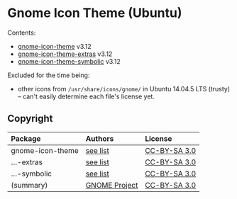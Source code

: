 ﻿
Gnome Icon Theme (Ubuntu)
=========================

Contents:
  * [gnome-icon-theme][gnit] v3.12
  * [gnome-icon-theme-extras][gnit-ex] v3.12
  * [gnome-icon-theme-symbolic][gnit-sym] v3.12

Excluded for the time being:
  * other icons from `/usr/share/icons/gnome/` in Ubuntu 14.04.5 LTS (trusty)
    – can't easily determine each file's license yet.


Copyright
---------
| Package | Authors | License |
|:----    |:----    |:----    |
| gnome-icon-theme | [see list](gnome-icon-theme/AUTHORS) | [CC-BY-SA 3.0](gnome-icon-theme/COPYING_CCBYSA3) |
| …-extras | [see list](gnome-icon-theme-extras/AUTHORS) | [CC-BY-SA 3.0](gnome-icon-theme-extras/COPYING) |
| …-symbolic | [see list](gnome-icon-theme-symbolic/AUTHORS) | [CC-BY-SA 3.0](gnome-icon-theme-symbolic/COPYING) |
| (summary) | [GNOME Project](http://www.gnome.org/) | [CC-BY-SA 3.0](http://creativecommons.org/licenses/by-sa/3.0/) |


  [gnit]: https://download.gnome.org/sources/gnome-icon-theme/
  [gnit-ex]: https://download.gnome.org/sources/gnome-icon-theme-extras/
  [gnit-sym]: https://download.gnome.org/sources/gnome-icon-theme-symbolic/
